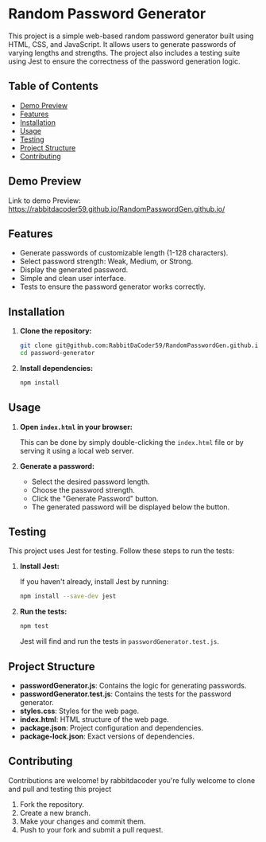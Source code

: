 # Random Password Generator

This project is a simple web-based random password generator built using HTML, CSS, and JavaScript. It allows users to generate passwords of varying lengths and strengths. The project also includes a testing suite using Jest to ensure the correctness of the password generation logic.

## Table of Contents

- [Demo Preview](#demo-preview)
- [Features](#features)
- [Installation](#installation)
- [Usage](#usage)
- [Testing](#testing)
- [Project Structure](#project-structure)
- [Contributing](#contributing)

## Demo Preview

Link to demo Preview: https://rabbitdacoder59.github.io/RandomPasswordGen.github.io/

## Features

- Generate passwords of customizable length (1-128 characters).
- Select password strength: Weak, Medium, or Strong.
- Display the generated password.
- Simple and clean user interface.
- Tests to ensure the password generator works correctly.

## Installation

1. **Clone the repository:**

   ```sh
   git clone git@github.com:RabbitDaCoder59/RandomPasswordGen.github.io.git1
   cd password-generator
   ```

2. **Install dependencies:**

   ```sh
   npm install
   ```

## Usage

1. **Open `index.html` in your browser:**

   This can be done by simply double-clicking the `index.html` file or by serving it using a local web server.

2. **Generate a password:**

   - Select the desired password length.
   - Choose the password strength.
   - Click the "Generate Password" button.
   - The generated password will be displayed below the button.

## Testing

This project uses Jest for testing. Follow these steps to run the tests:

1. **Install Jest:**

   If you haven't already, install Jest by running:

   ```sh
   npm install --save-dev jest
   ```

2. **Run the tests:**

   ```sh
   npm test
   ```

   Jest will find and run the tests in `passwordGenerator.test.js`.

## Project Structure

- **passwordGenerator.js**: Contains the logic for generating passwords.
- **passwordGenerator.test.js**: Contains the tests for the password generator.
- **styles.css**: Styles for the web page.
- **index.html**: HTML structure of the web page.
- **package.json**: Project configuration and dependencies.
- **package-lock.json**: Exact versions of dependencies.

## Contributing

Contributions are welcome! by rabbitdacoder you're fully welcome to clone and pull and testing this project 


1. Fork the repository.
2. Create a new branch.
3. Make your changes and commit them.
4. Push to your fork and submit a pull request.

